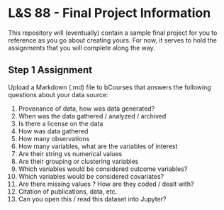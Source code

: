# L&S 88 - Final Project Information

This repository will (eventually) contain a sample final project for you to reference as you go about creating yours. For now, it serves to hold the assignments that you will complete along the way.

## Step 1 Assignment

Upload a Markdown (.md) file to bCourses that answers the following questions about your data source:
1. Provenance of data, how was data generated?
2. When was the data gathered / analyzed / archived
3. Is there a license on the data
4. How was data gathered
5. How many observations
6. How many variables, what are the variables of interest
  1. Are their string vs numerical values
  2. Are their grouping or clustering variables
  3. Which variables would be considered outcome variables?
  4. Which variables would be considered covariates?
7. Are there missing values ?  How are they coded / dealt with?
8. Citation of publications, data, etc.
9. Can you open this /  read this dataset into Jupyter?
